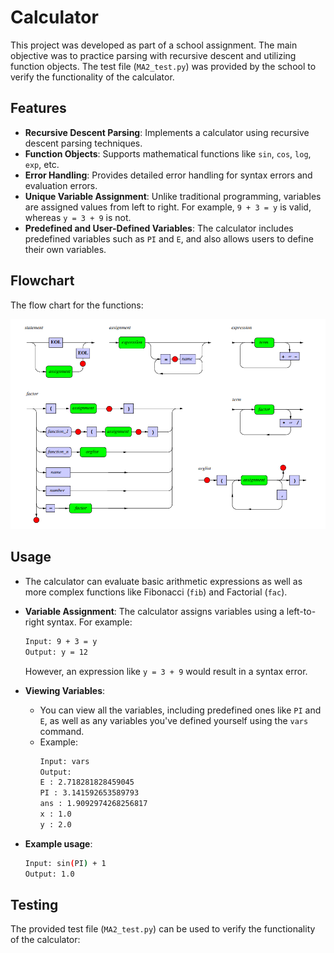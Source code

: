 # Calculator

This project was developed as part of a school assignment. The main objective was to practice parsing with recursive descent and utilizing function objects. The test file (`MA2_test.py`) was provided by the school to verify the functionality of the calculator.

## Features

- **Recursive Descent Parsing**: Implements a calculator using recursive descent parsing techniques.
- **Function Objects**: Supports mathematical functions like `sin`, `cos`, `log`, `exp`, etc.
- **Error Handling**: Provides detailed error handling for syntax errors and evaluation errors.
- **Unique Variable Assignment**: Unlike traditional programming, variables are assigned values from left to right. For example, `9 + 3 = y` is valid, whereas `y = 3 + 9` is not.
- **Predefined and User-Defined Variables**: The calculator includes predefined variables such as `PI` and `E`, and also allows users to define their own variables.

## Flowchart

The flow chart for the functions:

![Flow Chart](flow_chart.png)

## Usage

- The calculator can evaluate basic arithmetic expressions as well as more complex functions like  Fibonacci (`fib`) and Factorial (`fac`).

- **Variable Assignment**: The calculator assigns variables using a left-to-right syntax. For example:
    ```bash
    Input: 9 + 3 = y
    Output: y = 12
    ```
  However, an expression like `y = 3 + 9` would result in a syntax error.
  
- **Viewing Variables**: 
  - You can view all the variables, including predefined ones like `PI` and `E`, as well as any variables you've defined yourself using the `vars` command.
  - Example:
    ```bash
    Input: vars
    Output:
    E : 2.718281828459045
    PI : 3.141592653589793
    ans : 1.9092974268256817
    x : 1.0
    y : 2.0
    ```

- **Example usage**:
    ```bash
    Input: sin(PI) + 1
    Output: 1.0
    ```

## Testing

The provided test file (`MA2_test.py`) can be used to verify the functionality of the calculator: